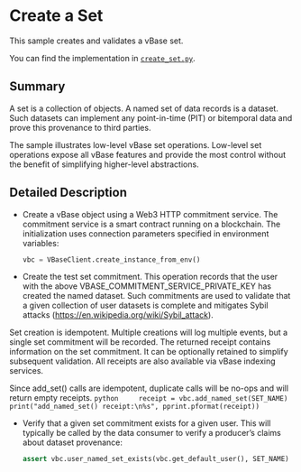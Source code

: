 # Create a Set

<!-- omit in toc -->

This sample creates and validates a vBase set.

You can find the implementation in [`create_set.py`](https://github.com/validityBase/vbase-py-samples/blob/main/samples/create_set.py).

## Summary<a href="#summary" id="summary"></a>

A set is a collection of objects. A named set of data records is a dataset. Such datasets can implement any point-in-time (PIT) or bitemporal data and prove this provenance to third parties.

The sample illustrates low-level vBase set operations. Low-level set operations expose all vBase features and provide the most control without the benefit of simplifying higher-level abstractions.

## Detailed Description<a href="#detailed-description" id="detailed-description"></a>

- Create a vBase object using a Web3 HTTP commitment service.
  The commitment service is a smart contract running on a blockchain. The initialization uses connection parameters specified in environment variables:
  ```python
  vbc = VBaseClient.create_instance_from_env()
  ```
- Create the test set commitment.
  This operation records that the user with the above VBASE_COMMITMENT_SERVICE_PRIVATE_KEY has created the named dataset. Such commitments are used to validate that a given collection of user datasets is complete and mitigates Sybil attacks (https://en.wikipedia.org/wiki/Sybil_attack).

Set creation is idempotent. Multiple creations will log multiple events, but a single set commitment will be recorded. The returned receipt contains information on the set commitment. It can be optionally retained to simplify subsequent validation. All receipts are also available via vBase indexing services.

Since add_set() calls are idempotent, duplicate calls will be no-ops and will return empty receipts.
`python     receipt = vbc.add_named_set(SET_NAME)     print("add_named_set() receipt:\n%s", pprint.pformat(receipt))     `

- Verify that a given set commitment exists for a given user.
  This will typically be called by the data consumer to verify a producer’s claims about dataset provenance:
  ```python
  assert vbc.user_named_set_exists(vbc.get_default_user(), SET_NAME)
  ```
